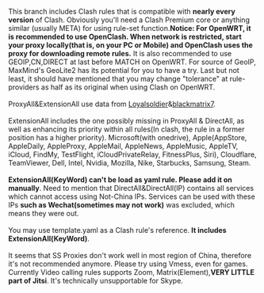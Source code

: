 This branch includes Clash rules that is compatible with **nearly every version** of Clash. Obviously you'll need a Clash Premium core or anything similar (usually META) for using rule-set function.**Notice: For OpenWRT, it is recommended to use OpenClash. When network is restricted, start your proxy locally(that is, on your PC or Mobile) and OpenClash uses the proxy for downloading remote rules.** It is also recommended to use GEOIP,CN,DIRECT at last before MATCH on OpenWRT. For source of GeoIP, MaxMind's GeoLite2 has its potential for you to have a try. Last but not least, it should have mentioned that you may change "tolerance" at rule-providers as half as its original when using Clash on OpenWRT.<br>
<br>
ProxyAll&ExtensionAll use data from [Loyalsoldier](https://github.com/Loyalsoldier/clash-rules)&[blackmatrix7](https://github.com/blackmatrix7/ios_rule_script/tree/master/rule/Clash).<br>
<br>
ExtensionAll includes the one possibly missing in ProxyAll & DirectAll, as well as enhancing its priority within all rules(In clash, the rule in a former position has a higher priority). Microsoft(with onedrive), Apple(AppStore, AppleDaily, AppleProxy, AppleMail, AppleNews, AppleMusic, AppleTV, iCloud, FindMy, TestFlight, iCloudPrivateRelay, FitnessPlus, Siri), Cloudflare, TeamViewer, Dell, Intel, Nvidia, Mozilla, Nike, Starbucks, Samsung, Steam.<br>
<br>
**ExtensionAll(KeyWord) can't be load as yaml rule. Please add it on manually**. Need to mention that DirectAll&DirectAll(IP) contains all services which cannot access using Not-China IPs. Services can be used with these IPs **such as Wechat(sometimes may not work)** was excluded, which means they were out.<br>
<br>
You may use template.yaml as a Clash rule's reference. **It includes ExtensionAll(KeyWord)**.<br>
<br>
It seems that SS Proxies don't work well in most region of China, therefore it's not recommended anymore. Please try using Vmess, even for games.
Currently Video calling rules supports Zoom, Matrix(Element),**VERY LITTLE part of Jitsi**. It's technically unsupportable for Skype.
